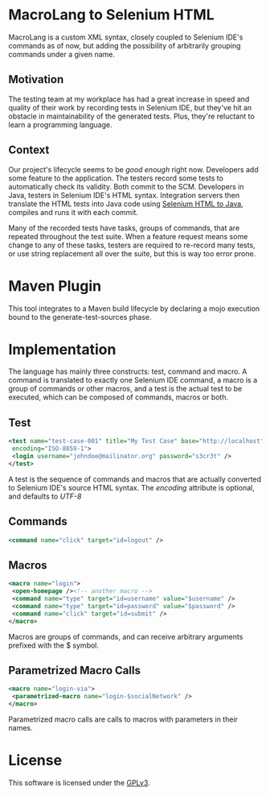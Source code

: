 # MacroLang to Selenium HTML #

MacroLang is a custom XML syntax, closely coupled to Selenium IDE's commands
as of now, but adding the possibility of arbitrarily grouping commands under
a given name.

## Motivation ##

The testing team at my workplace has had a great increase in speed and quality
of their work by recording tests in Selenium IDE, but they've hit an obstacle
in maintainability of the generated tests. Plus, they're reluctant to learn a
programming language.

## Context ##

Our project's lifecycle seems to be _good enough_ right now. Developers add
some feature to the application. The testers record some tests to
automatically check its validity. Both commit to the SCM. Developers in Java,
testers in Selenium IDE's HTML syntax. Integration servers then translate the
HTML tests into Java code using
[Selenium HTML to Java](https://github.com/gonzalob/selenium-htmltojava-maven-plugin), 
compiles and runs it with each commit.

Many of the recorded tests have tasks, groups of commands, that are repeated
throughout the test suite. When a feature request means some change to any of
these tasks, testers are required to re-record many tests, or use string
replacement all over the suite, but this is way too error prone.

# Maven Plugin #

This tool integrates to a Maven build lifecycle by declaring a mojo execution
bound to the generate-test-sources phase.

# Implementation #

The language has mainly three constructs: test, command and macro. A command
is translated to exactly one Selenium IDE command, a macro is a group of
commands or other macros, and a test is the actual test to be executed, which
can be composed of commands, macros or both.

## Test ##

```xml
<test name="test-case-001" title="My Test Case" base="http://localhost"
 encoding="ISO-8859-1">
 <login username="johndoe@mailinator.org" password="s3cr3t" />
</test>
```

A test is the sequence of commands and macros that are actually converted to
Selenium IDE's source HTML syntax.
The _encoding_ attribute is optional, and defaults to *UTF-8*

## Commands ##
```xml
<command name="click" target="id=logout" />
```

## Macros ##
```xml
<macro name="login">
 <open-homepage /><!-- another macro -->
 <command name="type" target="id=username" value="$username" />
 <command name="type" target="id=password" value="$password" />
 <command name="click" target="id=submit" />
</macro>
```

Macros are groups of commands, and can receive arbitrary arguments prefixed
with the $ symbol.

## Parametrized Macro Calls ##

```xml
<macro name="login-via">
 <parametrized-macro name="login-$socialNetwork" />
</macro>
```

Parametrized macro calls are calls to macros with parameters in their names.

# License #
This software is licensed under the [GPLv3](http://www.gnu.org/licenses/gpl.txt).
